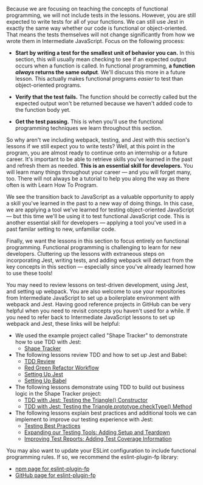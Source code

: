 Because we are focusing on teaching the concepts of functional programming, we will not include tests in the lessons. However, you are still expected to write tests for all of your functions. We can still use Jest in exactly the same way whether our code is functional or object-oriented. That means the tests themselves will not change significantly from how we wrote them in Intermediate JavaScript. Focus on the following process:

* **Start by writing a test for the smallest unit of behavior you can.** In this section, this will usually mean checking to see if an expected output occurs when a function is called. In functional programming, **a function _always_ returns the same output**. We'll discuss this more in a future lesson. This actually makes functional programs _easier_ to test than object-oriented programs.

* **Verify that the test fails.** The function should be correctly called but the expected output won't be returned because we haven't added code to the function body yet.

* **Get the test passing.** This is when you'll use the functional programming techniques we learn throughout this section.

So why aren't we including webpack, testing, and Jest with this section's lessons if we still expect you to write tests? Well, at this point in the program, you are almost ready to continue onto an internship or a future career. It's important to be able to retrieve skills you've learned in the past and refresh them as needed. **This is an essential skill for developers.** You will learn many things throughout your career — and you will forget many, too. There will not always be a tutorial to help you along the way as there often is with Learn How To Program.

We see the transition back to JavaScript as a valuable opportunity to apply a skill you've learned in the past to a new way of doing things. In this case, we are applying a tool we've learned for testing object-oriented JavaScript — but this time we'll be using it to test functional JavaScript code. This is another essential skill for developers — applying a tool you've used in a past familar setting to new, unfamiliar code.

Finally, we want the lessons in this section to focus entirely on functional programming. Functional programming is challenging to learn for new developers. Cluttering up the lessons with extraneous steps on incorporating Jest, writing tests, and adding webpack will detract from the key concepts in this section — especially since you've already learned how to use these tools!

You may need to review lessons on test-driven development, using Jest, and setting up webpack. You are also welcome to use your repositories from Intermediate JavaScript to set up a boilerplate environment with webpack and Jest. Having good reference projects in GitHub can be very helpful when you need to revisit concepts you haven't used for a while. If you need to refer back to Intermediate JavaScript lessons to set up webpack and Jest, these links will be helpful:

* We used the example project called "Shape Tracker" to demonstrate how to use TDD with Jest:
  * [Shape Tracker](https://github.com/epicodus-lessons/section-5-shape-tracker)
* The following lessons review TDD and how to set up Jest and Babel: 
  * [TDD Review](/intermediate-javascript/test-driven-development-and-environments-with-javascript/tdd-review)
  * [Red Green Refactor Workflow](/intermediate-javascript/test-driven-development-and-environments-with-javascript/red-green-refactor-workflow)
  * [Setting Up Jest](/intermediate-javascript/test-driven-development-and-environments-with-javascript/setting-up-jest)
  * [Setting Up Babel](/intermediate-javascript/test-driven-development-and-environments-with-javascript/setting-up-babel)
* The following lessons demonstrate using TDD to build out business logic in the Shape Tracker project:
  * [TDD with Jest: Testing the Triangle() Constructor](/intermediate-javascript/test-driven-development-and-environments-with-javascript/tdd-with-jest-testing-the-triangle-constructor)
  * [TDD with Jest: Testing the Triangle.prototype.checkType() Method](/intermediate-javascript/test-driven-development-and-environments-with-javascript/tdd-with-jest-testing-the-triangleprototypechecktype-method)
* The following lessons explain best practices and additional tools we can implement to improve our testing experience with Jest:
  * [Testing Best Practices](/intermediate-javascript/test-driven-development-and-environments-with-javascript/testing-best-practices)
  * [Expanding our Testing Tools: Adding Setup and Teardown](/intermediate-javascript/test-driven-development-and-environments-with-javascript/expanding-our-testing-tools-adding-setup-and-teardown)
  * [Improving Test Reports: Adding Test Coverage Information](/intermediate-javascript/test-driven-development-and-environments-with-javascript/improving-test-reports-adding-test-coverage-information)

You may also want to update your ESLint configuration to include functional programming rules. If so, we recommend the eslint-plugin-fp library:

* [npm page for eslint-plugin-fp](https://www.npmjs.com/package/eslint-plugin-fp)
* [GitHub page for eslint-plugin-fp](https://github.com/jfmengels/eslint-plugin-fp)
